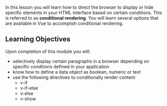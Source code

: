 In this lesson you will learn how to direct the browser to display or hide specific elements in your HTML interface based on certain conditions. This is referred to as **conditional rendering**. You will learn several options that are available in Vue to accomplish conditional rendering.

## Learning Objectives

Upon completion of this module you will:

- selectively display certain paragraphs in a browser depending on specific conditions defined in your application
- know how to define a data object as boolean, numeric or text
- use the following directives to conditionally render content
  - v-if
  - v-if-else
  - v-else
  - v-show
